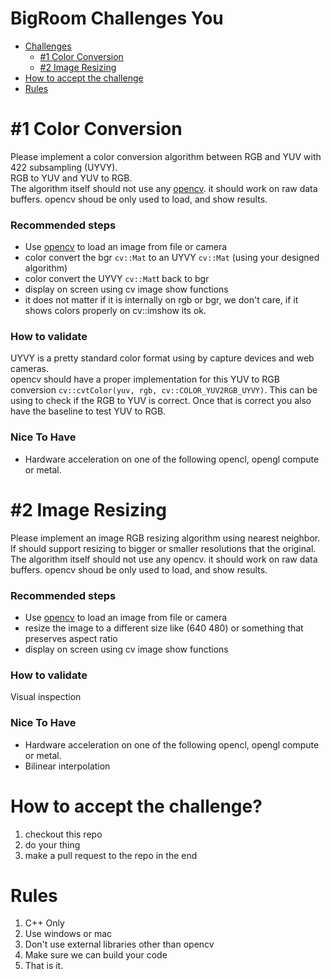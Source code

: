 # BigRoom Challenges You
  * [Challenges](#1-color-conversion)
    * [#1 Color Conversion](#1-color-conversion)
    * [#2 Image Resizing](#2-image-resizing)
  * [How to accept the challenge](#how-to-accept-the-challenge)
  * [Rules](#rules)



# #1 Color Conversion
Please implement a color conversion algorithm between RGB and YUV with 422 subsampling (UYVY).   
RGB to YUV and YUV to RGB.  
The algorithm itself should not use any [opencv](https://opencv.org/). it should work on raw data buffers. opencv shoud be only used to load, and show results.  

### Recommended steps
- Use [opencv](https://opencv.org/) to load an image from file or camera
- color convert the bgr `cv::Mat` to an UYVY `cv::Mat` (using your designed algorithm) 
- color convert the UYVY `cv::Mat`t back to bgr
- display on screen using cv image show functions 
- it does not matter if it is internally on rgb or bgr, we don't care, if it shows colors properly on cv::imshow its ok.

### How to validate
UYVY is a pretty standard color format using by capture devices and web cameras.    
opencv should have a proper implementation for this YUV to RGB conversion `cv::cvtColor(yuv, rgb, cv::COLOR_YUV2RGB_UYVY)`. This can be using to check if the RGB to YUV is correct. Once that is correct you also have the baseline to test YUV to RGB.   

### Nice To Have
- Hardware acceleration on one of the following opencl, opengl compute or metal.





# #2 Image Resizing
Please implement an image RGB resizing algorithm using nearest neighbor.
If should support resizing to bigger or smaller resolutions that the original.
The algorithm itself should not use any opencv. it should work on raw data buffers. opencv shoud be only used to load, and show results.  

### Recommended steps
- Use [opencv](https://opencv.org/) to load an image from file or camera
- resize the image to a different size like (640 480) or something that preserves aspect ratio
- display on screen using cv image show functions 

### How to validate
Visual inspection

### Nice To Have
- Hardware acceleration on one of the following opencl, opengl compute or metal.
- Bilinear interpolation



# How to accept the challenge?   
1. checkout this repo
2. do your thing
3. make a pull request to the repo in the end


# Rules
1. C++ Only
2. Use windows or mac
3. Don't use external libraries other than opencv
4. Make sure we can build your code
5. That is it.
